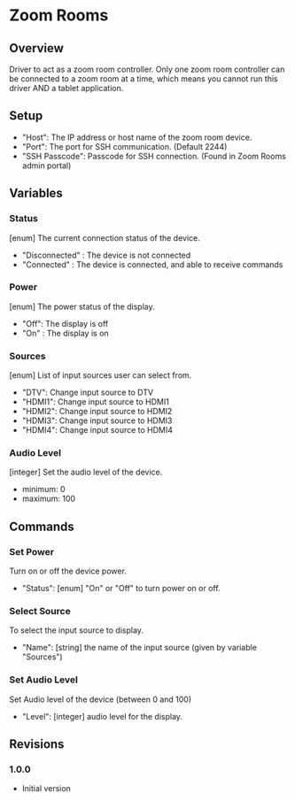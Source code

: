 # Zoom Rooms

## Overview
Driver to act as a zoom room controller.
Only one zoom room controller can be connected to a zoom room at a time, which means you cannot run this driver AND a tablet application.


## Setup
- "Host": The IP address or host name of the zoom room device.
- "Port": The port for SSH communication. (Default 2244)
- "SSH Passcode": Passcode for SSH connection. (Found in Zoom Rooms admin portal)


## Variables

### Status
[enum] The current connection status of the device.
- "Disconnected" : The device is not connected
- "Connected" : The device is connected, and able to receive commands

### Power
[enum] The power status of the display.
- "Off": The display is off
- "On" : The display is on

### Sources
[enum] List of input sources user can select from.
- "DTV": Change input source to DTV
- "HDMI1": Change input source to HDMI1
- "HDMI2": Change input source to HDMI2
- "HDMI3": Change input source to HDMI3
- "HDMI4": Change input source to HDMI4

### Audio Level
[integer] Set the audio level of the device.
- minimum: 0
- maximum: 100


## Commands

### Set Power
Turn on or off the device power.
- "Status": [enum] "On" or "Off" to turn power on or off.

### Select Source
To select the input source to display.
- "Name": [string] the name of the input source (given by variable "Sources")

### Set Audio Level
Set Audio level of the device (between 0 and 100)
- "Level": [integer] audio level for the display.


## Revisions

### 1.0.0
- Initial version


